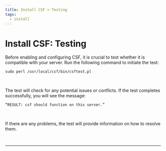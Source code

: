 ```yaml
---
title: Install CSF > Testing
tags:
  - install
---
```


# Install CSF: Testing
Before enabling and configuring CSF, it is crucial to test whether it is compatible with your server. Run the following command to initiate the test:

```shell
sudo perl /usr/local/csf/bin/csftest.pl
```

<br />

The test will check for any potential issues or conflicts. If the test completes successfully, you will see the message:

```console title="Console"
“RESULT: csf should function on this server.”
```

<br />

If there are any problems, the test will provide information on how to resolve them.

<br />

---

<br />
